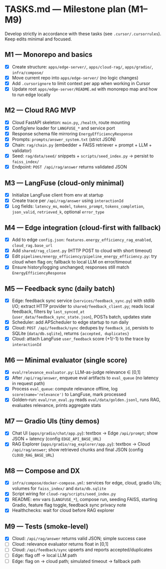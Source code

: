 # TASKS.md — Milestone plan (M1–M9)

Develop strictly in accordance with these tasks (see `.cursor/.cursorrules`). Keep edits minimal and focused.

## M1 — Monorepo and basics
- [X] Create structure: `apps/edge-server/`, `apps/cloud-rag/`, `apps/gradio/`, `infra/compose/`
- [X] Move current repo into `apps/edge-server/` (no logic changes)
- [X] Add `.cursorignore` to limit context per app when working in Cursor
- [X] Update root `apps/edge-server/README.md` with monorepo map and how to run edge locally

## M2 — Cloud RAG MVP
- [X] Cloud FastAPI skeleton: `main.py`, `/health`, route mounting
- [X] Config/env loader for `LANGFUSE_*` and service port
- [X] Response schema file mirroring `EnergyEfficiencyResponse`
- [X] Prompts: `prompts/answer_system.txt` (strict JSON)
- [X] Chain: `rag/chain.py` (embedder + FAISS retriever + prompt + LLM + validator)
- [X] Seed: `rag/data/seed/` snippets + `scripts/seed_index.py` → persist to `faiss_index/`
- [X] Endpoint: `POST /api/rag/answer` returns validated JSON

## M3 — LangFuse (cloud-only minimal)
- [X] Initialize LangFuse client from env at startup
- [X] Create trace per `/api/rag/answer` using `interactionId`
- [X] Log fields: `latency_ms`, `model`, `tokens_prompt`, `tokens_completion`, `json_valid`, `retrieved_k`, optional `error_type`

## M4 — Edge integration (cloud-first with fallback)
- [X] Add to edge `config.json`: `features.energy_efficiency_rag_enabled`, `cloud_rag.base_url`
- [X] Add `shared/rag_client.py` (HTTP POST to cloud with short timeout)
- [X] Edit `pipelines/energy_efficiency/pipeline_energy_efficiency.py`: try cloud when flag on; fallback to local LLM on error/timeout
- [X] Ensure history/logging unchanged; responses still match `EnergyEfficiencyResponse`

## M5 — Feedback sync (daily batch)
- [X] Edge: feedback sync service (`services/feedback_sync.py`) with stdlib I/O; extract HTTP provider to `shared/feedback_client.py`; reads local feedback, filters by `last_synced_at` (`user_data/feedback_sync_state.json`), POSTs batch, updates state
- [X] Scheduler: add APScheduler to edge startup to run daily
- [X] Cloud: `POST /api/feedback/sync` dedupes by `feedback_id`, persists to SQLite (`data/db.sqlite`), returns `{accepted, duplicates}`
- [X] Cloud: attach LangFuse `user_feedback` score (+1/-1) to the trace by `interactionId`

## M6 — Minimal evaluator (single score)
- [X] `eval/relevance_evaluator.py`: LLM-as-judge relevance ∈ [0,1]
- [X] After `/api/rag/answer`, enqueue eval artifacts to `eval_queue` (no latency in request path)
- [X] Process `eval_queue`: compute relevance offline, log `score(name='relevance')` to LangFuse, mark processed
- [X] Golden-run: `eval/run_eval.py` reads `eval/data/golden.jsonl`, runs RAG, evaluates relevance, prints aggregate stats

## M7 — Gradio UIs (tiny demos)
- [X] Chat UI (`apps/gradio/chat/app.py`): textbox → Edge `/api/prompt`; show JSON + latency (config `EDGE_API_BASE_URL`)
- [X] RAG Explorer (`apps/gradio/rag_explorer/app.py`): textbox → Cloud `/api/rag/answer`; show retrieved chunks and final JSON (config `CLOUD_RAG_BASE_URL`)

## M8 — Compose and DX
- [X] `infra/compose/docker-compose.yml`: services for edge, cloud, gradio UIs; volumes for `faiss_index/` and `data/db.sqlite`
- [X] Script wiring for `cloud-rag/scripts/seed_index.py`
- [X] README: env vars (`LANGFUSE_*`), compose run, seeding FAISS, starting Gradio, feature flag toggle, feedback sync privacy note
- [X] Healthchecks: wait for cloud before RAG explorer

## M9 — Tests (smoke-level)
- [X] Cloud: `/api/rag/answer` returns valid JSON; simple success case
- [ ] Cloud: relevance evaluator returns float in [0,1]
- [ ] Cloud: `/api/feedback/sync` upserts and reports accepted/duplicates
- [ ] Edge: flag off → local LLM path
- [ ] Edge: flag on → cloud path; simulated timeout → fallback path
